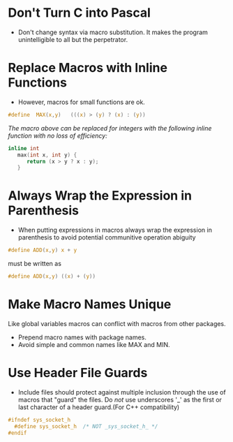 # Don't Turn C into Pascal

* Don't change syntax via macro substitution. It makes the program unintelligible to all but the perpetrator.

# Replace Macros with Inline Functions

* However, macros for small functions are ok.

```c
#define  MAX(x,y)	(((x) > (y) ? (x) : (y))
```
_The macro above can be replaced for integers with the following inline function with no loss of efficiency:_
```c
inline int 
   max(int x, int y) {
      return (x > y ? x : y);
   }
```

# Always Wrap the Expression in Parenthesis

* When putting expressions in macros always wrap the expression in parenthesis to avoid potential communitive operation abiguity
```c
#define ADD(x,y) x + y
```
must be written as 
```c
#define ADD(x,y) ((x) + (y))
```
# Make Macro Names Unique

Like global variables macros can conflict with macros from other packages.

* Prepend macro names with package names.
* Avoid simple and common names like MAX and MIN.

# Use Header File Guards

* Include files should protect against multiple inclusion through the use of macros that "guard" the files. Do *not* use underscores '_' as the first or last character of a header guard.(For C++ compatibility)

```c
#ifndef sys_socket_h
  #define sys_socket_h  /* NOT _sys_socket_h_ */
#endif 
```
